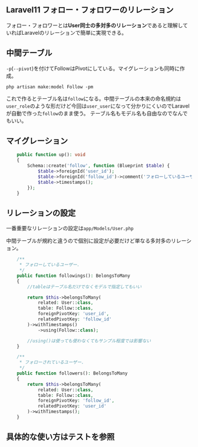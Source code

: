 ## Laravel11 フォロー・フォロワーのリレーション

フォロー・フォロワーとは**User同士の多対多のリレーション**であると理解していればLaravelのリレーションで簡単に実現できる。

## 中間テーブル
`-p`(`--pivot`)を付けてFollowはPivotにしている。マイグレーションも同時に作成。
```shell
php artisan make:model Follow -pm
```
これで作るとテーブル名は`follow`になる。中間テーブルの本来の命名規約は`user_role`のような形だけど今回は`user_user`になって分かりにくいのでLaravelが自動で作った`follow`のまま使う。
テーブル名もモデル名も自由なのでなんでもいい。

## マイグレーション
```php
    public function up(): void
    {
        Schema::create('follow', function (Blueprint $table) {
            $table->foreignId('user_id');
            $table->foreignId('follow_id')->comment('フォローしているユーザーID');
            $table->timestamps();
        });
    }
```

## リレーションの設定
一番重要なリレーションの設定は`app/Models/User.php`

中間テーブルが規約と違うので個別に設定が必要だけど単なる多対多のリレーション。

```php
    /**
     * フォローしているユーザー.
     */
    public function followings(): BelongsToMany
    {
        //tableはテーブル名だけでなくモデルで指定してもいい

        return $this->belongsToMany(
            related: User::class,
            table: Follow::class,
            foreignPivotKey: 'user_id',
            relatedPivotKey: 'follow_id'
        )->withTimestamps()
            ->using(Follow::class);

        //using()は使っても使わなくてもサンプル程度では影響ない
    }

    /**
     * フォローされているユーザー.
     */
    public function followers(): BelongsToMany
    {
        return $this->belongsToMany(
            related: User::class,
            table: Follow::class,
            foreignPivotKey: 'follow_id',
            relatedPivotKey: 'user_id'
        )->withTimestamps();
    }
```

## 具体的な使い方はテストを参照
